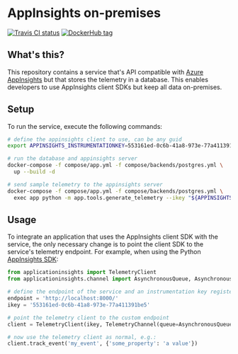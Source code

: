 # AppInsights on-premises

[![Travis CI status](https://api.travis-ci.org/CatalystCode/appinsights-on-premises.svg?branch=master)](https://travis-ci.org/CatalystCode/appinsights-on-premises)
[![DockerHub tag](https://images.microbadger.com/badges/version/cwolff/appinsights-on-premises.svg)](https://hub.docker.com/r/cwolff/appinsights-on-premises/tags)

## What's this?

This repository contains a service that's API compatible with [Azure AppInsights](https://docs.microsoft.com/en-us/azure/azure-monitor/app/app-insights-overview)
but that stores the telemetry in a database. This enables developers to use AppInsights client SDKs but
keep all data on-premises.

## Setup

To run the service, execute the following commands:

```bash
# define the appinsights client to use, can be any guid
export APPINSIGHTS_INSTRUMENTATIONKEY=553161ed-0c6b-41a8-973e-77a411391be5

# run the database and appinsights server
docker-compose -f compose/app.yml -f compose/backends/postgres.yml \
  up --build -d

# send sample telemetry to the appinsights server
docker-compose -f compose/app.yml -f compose/backends/postgres.yml \
  exec app python -m app.tools.generate_telemetry --ikey "${APPINSIGHTS_INSTRUMENTATIONKEY}"
```

## Usage

To integrate an application that uses the AppInsights client SDK with the service, the only necessary change
is to point the client SDK to the service's telemetry endpoint. For example, when using the Python [AppInsights SDK](https://github.com/Microsoft/ApplicationInsights-Python):

```python
from applicationinsights import TelemetryClient
from applicationinsights.channel import AsynchronousQueue, AsynchronousSender, TelemetryChannel

# define the endpoint of the service and an instrumentation key registered with the service
endpoint = 'http://localhost:8000/'
ikey = '553161ed-0c6b-41a8-973e-77a411391be5'

# point the telemetry client to the custom endpoint
client = TelemetryClient(ikey, TelemetryChannel(queue=AsynchronousQueue(AsynchronousSender(endpoint))))

# now use the telemetry client as normal, e.g.:
client.track_event('my_event', {'some_property': 'a value'})
```
